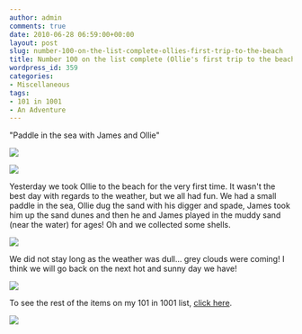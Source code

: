 ```yaml
---
author: admin
comments: true
date: 2010-06-28 06:59:00+00:00
layout: post
slug: number-100-on-the-list-complete-ollies-first-trip-to-the-beach
title: Number 100 on the list complete (Ollie's first trip to the beach!)
wordpress_id: 359
categories:
- Miscellaneous
tags:
- 101 in 1001
- An Adventure
---
```


"Paddle in the sea with James and Ollie"

  


[![](http://farm5.static.flickr.com/4099/4741063767_4c6a66a661_b.jpg)](http://farm5.static.flickr.com/4099/4741063767_4c6a66a661_b.jpg)

  


[![](http://farm5.static.flickr.com/4080/4741703064_b5a6850eee_b.jpg)](http://farm5.static.flickr.com/4080/4741703064_b5a6850eee_b.jpg)

  


Yesterday we took Ollie to the beach for the very first time.  It wasn't the best day with regards to the weather, but we all had fun.  We had a small paddle in the sea, Ollie dug the sand with his digger and spade, James took him up the sand dunes and then he and James played in the muddy sand (near the water) for ages!  Oh and we collected some shells.

  


[![](http://farm5.static.flickr.com/4140/4741706712_a93de5a47e_b.jpg)](http://farm5.static.flickr.com/4140/4741706712_a93de5a47e_b.jpg)

  


We did not stay long as the weather was dull... grey clouds were coming!  I think we will go back on the next hot and sunny day we have!

  


[![](http://farm5.static.flickr.com/4079/4741710932_4155912885_b.jpg)](http://farm5.static.flickr.com/4079/4741710932_4155912885_b.jpg)

  


To see the rest of the items on my 101 in 1001 list, [click here](http://toddlerawesome.blogspot.com/2009/01/101-in-1001.html).

  


![](https://blogger.googleusercontent.com/tracker/251139911615938991-8839861284410544498?l=www.outmumbered.com)
